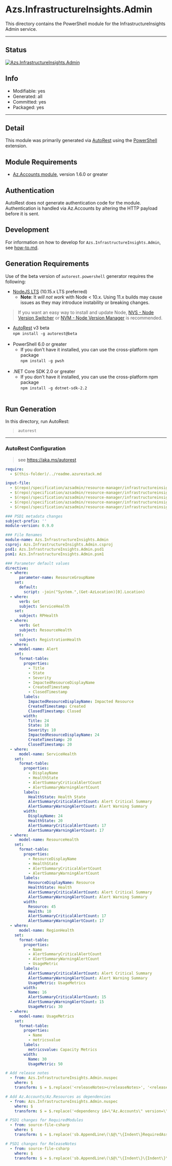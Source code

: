 <!-- region Generated -->
# Azs.InfrastructureInsights.Admin
This directory contains the PowerShell module for the InfrastructureInsights Admin service.

---
## Status
[![Azs.InfrastructureInsights.Admin](https://img.shields.io/powershellgallery/v/Azs.InfrastructureInsights.Admin.svg?style=flat-square&label=Azs.InfrastructureInsights.Admin "Azs.InfrastructureInsights.Admin")](https://www.powershellgallery.com/packages/Azs.InfrastructureInsights.Admin/)

## Info
- Modifiable: yes
- Generated: all
- Committed: yes
- Packaged: yes

---
## Detail
This module was primarily generated via [AutoRest](https://github.com/Azure/autorest) using the [PowerShell](https://github.com/Azure/autorest.powershell) extension.

## Module Requirements
- [Az.Accounts module](https://www.powershellgallery.com/packages/Az.Accounts/), version 1.6.0 or greater

## Authentication
AutoRest does not generate authentication code for the module. Authentication is handled via Az.Accounts by altering the HTTP payload before it is sent.

## Development
For information on how to develop for `Azs.InfrastructureInsights.Admin`, see [how-to.md](how-to.md).
<!-- endregion -->

## Generation Requirements
Use of the beta version of `autorest.powershell` generator requires the following:
- [NodeJS LTS](https://nodejs.org) (10.15.x LTS preferred)
  - **Note**: It *will not work* with Node < 10.x. Using 11.x builds may cause issues as they may introduce instability or breaking changes.
> If you want an easy way to install and update Node, [NVS - Node Version Switcher](../nodejs/installing-via-nvs.md) or [NVM - Node Version Manager](../nodejs/installing-via-nvm.md) is recommended.
- [AutoRest](https://aka.ms/autorest) v3 beta <br>`npm install -g autorest@beta`<br>&nbsp;
- PowerShell 6.0 or greater
  - If you don't have it installed, you can use the cross-platform npm package <br>`npm install -g pwsh`<br>&nbsp;
- .NET Core SDK 2.0 or greater
  - If you don't have it installed, you can use the cross-platform npm package <br>`npm install -g dotnet-sdk-2.2`<br>&nbsp;

## Run Generation
In this directory, run AutoRest:
> `autorest`

---
### AutoRest Configuration
> see https://aka.ms/autorest

``` yaml
require:
  - $(this-folder)/../readme.azurestack.md

input-file:
  - $(repo)/specification/azsadmin/resource-manager/infrastructureinsights/Microsoft.InfrastructureInsights.Admin/preview/2016-05-01/InfrastructureInsights.json
  - $(repo)/specification/azsadmin/resource-manager/infrastructureinsights/Microsoft.InfrastructureInsights.Admin/preview/2016-05-01/Alert.json
  - $(repo)/specification/azsadmin/resource-manager/infrastructureinsights/Microsoft.InfrastructureInsights.Admin/preview/2016-05-01/RegionHealth.json
  - $(repo)/specification/azsadmin/resource-manager/infrastructureinsights/Microsoft.InfrastructureInsights.Admin/preview/2016-05-01/ResourceHealth.json
  - $(repo)/specification/azsadmin/resource-manager/infrastructureinsights/Microsoft.InfrastructureInsights.Admin/preview/2016-05-01/ServiceHealth.json

### PSD1 metadata changes
subject-prefix: ''
module-version: 0.9.0

### File Renames
module-name: Azs.InfrastructureInsights.Admin
csproj: Azs.InfrastructureInsights.Admin.csproj
psd1: Azs.InfrastructureInsights.Admin.psd1
psm1: Azs.InfrastructureInsights.Admin.psm1

### Parameter default values
directive:
  - where:
      parameter-name: ResourceGroupName
    set:
      default:
        script: -join("System.",(Get-AzLocation)[0].Location)
  - where:
      verb: Get
      subject: ServiceHealth
    set:
      subject: RPHealth
  - where:
      verb: Get
      subject: ResourceHealth
    set:
      subject: RegistrationHealth
  - where:
      model-name: Alert
    set:
      format-table:
        properties:
          - Title
          - State
          - Severity
          - ImpactedResourceDisplayName
          - CreatedTimestamp
          - ClosedTimestamp
        labels:
          ImpactedResourceDisplayName: Impacted Resource
          CreatedTimestamp: Created
          ClosedTimestamp: Closed
        width:
          Title: 24
          State: 10
          Severity: 10
          ImpactedResourceDisplayName: 24
          CreateTimestamp: 20
          ClosedTimestamp: 20
  - where:
      model-name: ServiceHealth
    set:
      format-table:
        properties:
          - DisplayName
          - HealthState
          - AlertSummaryCriticalAlertCount
          - AlertSummaryWarningAlertCount
        labels:
          HealthState: Health State
          AlertSummaryCriticalAlertCount: Alert Critical Summary
          AlertSummaryWarningAlertCount: Alert Warning Summary
        width:
          DisplayName: 24
          HealthState: 20
          AlertSummaryCriticalAlertCount: 17
          AlertSummaryWarningAlertCount: 17
  - where:
      model-name: ResourceHealth
    set:
      format-table:
        properties:
          - ResourceDisplayName
          - HealthState
          - AlertSummaryCriticalAlertCount
          - AlertSummaryWarningAlertCount
        labels:
          ResourceDisplayName: Resource
          HealthState: Health
          AlertSummaryCriticalAlertCount: Alert Critical Summary
          AlertSummaryWarningAlertCount: Alert Warning Summary
        width:
          Resource: 45
          Health: 10
          AlertSummaryCriticalAlertCount: 17
          AlertSummaryWarningAlertCount: 17
  - where:
      model-name: RegionHealth
    set:
      format-table:
        properties:
          - Name
          - AlertSummaryCriticalAlertCount
          - AlertSummaryWarningAlertCount
          - UsageMetric
        labels:
          AlertSummaryCriticalAlertCount: Alert Critical Summary
          AlertSummaryWarningAlertCount: Alert Warning Summary
          UsageMetric: UsageMetrics
        width:
          Name: 16
          AlertSummaryCriticalAlertCount: 15
          AlertSummaryWarningAlertCount: 15
          UsageMetric: 30
  - where:
      model-name: UsageMetrics
    set:
      format-table:
        properties:
          - Name
          - metricsvalue
        labels:
          metricsvalue: Capacity Metrics
        width:
          Name: 30
          UsageMetric: 50

# Add release notes
  - from: Azs.InfrastructureInsights.Admin.nuspec
    where: $
    transform: $ = $.replace('<releaseNotes></releaseNotes>', '<releaseNotes>AzureStack Hub Admin module generated with https://github.com/Azure/autorest.powershell - see https://aka.ms/azpshmigration for breaking changes.</releaseNotes>');

# Add Az.Accounts/Az.Resources as dependencies
  - from: Azs.InfrastructureInsights.Admin.nuspec
    where: $
    transform: $ = $.replace('<dependency id=\"Az.Accounts\" version=\"1.6.0\" />', '<dependency id="Az.Accounts" version="2.0.1" />\n      <dependency id="Az.Resources" version="0.10.0" />');

# PSD1 changes for RequiredModules
  - from: source-file-csharp
    where: $
    transform: $ = $.replace('sb.AppendLine\(\$@\"\{Indent\}RequiredAssemblies = \'\{\"./bin/Azs.InfrastructureInsights.Admin.private.dll\"\}\'\"\);', 'sb.AppendLine\(\$@\"\{Indent\}RequiredAssemblies = \'\{\"./bin/Azs.InfrastructureInsights.Admin.private.dll\"\}\'\"\);\n      sb.AppendLine\(\$@\"\{Indent\}RequiredModules = @\(@\{\{ModuleName = \'Az.Accounts\'; ModuleVersion = \'2.0.1\'; \}\}, @\{\{ModuleName = \'Az.Resources\'; RequiredVersion = \'0.10.0\'; \}\}\)\"\);');

# PSD1 changes for ReleaseNotes
  - from: source-file-csharp
    where: $
    transform: $ = $.replace('sb.AppendLine\(\$@\"\{Indent\}\{Indent\}\{Indent\}ReleaseNotes = \'\'\"\);', 'sb.AppendLine\(\$@\"\{Indent\}\{Indent\}\{Indent\}ReleaseNotes = \'AzureStack Hub Admin module generated with https://github.com/Azure/autorest.powershell - see https://aka.ms/azpshmigration for breaking changes\'\"\);' );

```

